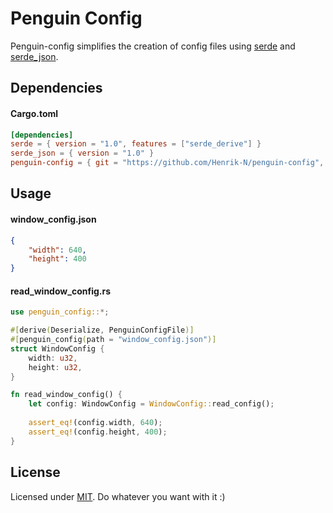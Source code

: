 # Penguin Config

Penguin-config simplifies the creation of config files using [serde](https://github.com/serde-rs/serde) and [serde_json](https://github.com/serde-rs/json).


## Dependencies
#### Cargo.toml
```toml
[dependencies]
serde = { version = "1.0", features = ["serde_derive"] }
serde_json = { version = "1.0" }
penguin-config = { git = "https://github.com/Henrik-N/penguin-config", features = ["penguin-config-derive"] }
```

## Usage

#### window_config.json
```json
{
    "width": 640,
    "height": 400
}
```

#### read_window_config.rs
```rust
use penguin_config::*;

#[derive(Deserialize, PenguinConfigFile)]
#[penguin_config(path = "window_config.json")]
struct WindowConfig {
    width: u32,
    height: u32,
}

fn read_window_config() {
    let config: WindowConfig = WindowConfig::read_config();
    
    assert_eq!(config.width, 640);
    assert_eq!(config.height, 400);
}
```

## License
Licensed under [MIT](https://github.com/Henrik-N/penguin-config/blob/master/LICENSE). Do whatever you want with it :)
